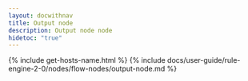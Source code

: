 ```yaml
---
layout: docwithnav
title: Output node
description: Output node node
hidetoc: "true"
---
```


{% include get-hosts-name.html %}
{% include docs/user-guide/rule-engine-2-0/nodes/flow-nodes/output-node.md %}
